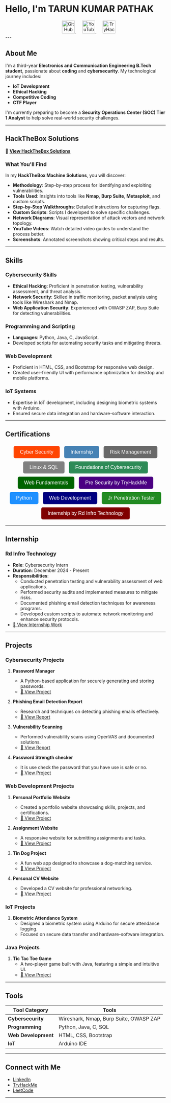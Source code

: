 <link href="https://cdnjs.cloudflare.com/ajax/libs/font-awesome/5.15.4/css/all.min.css" rel="stylesheet">


# Hello, I'm TARUN KUMAR PATHAK

<div style="text-align: center; margin-top: 20px;">

  <!-- LinkedIn Icon -->
  <a href="https://www.linkedin.com/in/tarun-kumar-pathak/" target="_blank" style="margin: 10px;">
   <i class="fa-brands fa-linkedin"></i>
  </a>

  <!-- GitHub Icon -->
  <a href="https://github.com/tarunkumar910" target="_blank" style="margin: 10px;">
    <img src="https://upload.wikimedia.org/wikipedia/commons/9/91/Octicons-mark-github.svg" alt="GitHub" style="width: 40px; height: 40px;">
  </a>

  <!-- YouTube Icon -->
  <a href="https://www.youtube.com/@limitlessjourney910" target="_blank" style="margin: 10px;">
    <img src="https://upload.wikimedia.org/wikipedia/commons/4/42/YouTube_icon_%282013-2017%29.png" 
         alt="YouTube" style="width: 40px; height: 40px;">
  </a>

  <!-- TryHackMe Icon -->
  <a href="https://tryhackme.com/r/p/tarunkumar910" target="_blank" style="margin: 10px;">
    <img src="https://tryhackme.com/img/logo/tryhackme_logo_full.svg" 
         alt="TryHackMe" style="width: 40px; height: 40px;">
  </a>

</div>
---

## About Me

I'm a third-year **Electronics and Communication Engineering B.Tech student**, passionate about **coding** and **cybersecurity**. My technological journey includes:

- **IoT Development**
- **Ethical Hacking**
- **Competitive Coding**
- **CTF Player**

I'm currently preparing to become a **Security Operations Center (SOC) Tier 1 Analyst** to help solve real-world security challenges.

---

## HackTheBox Solutions

🔗 **[View HackTheBox Solutions](dashboard.md)**

### What You'll Find

In my **HackTheBox Machine Solutions**, you will discover:

- **Methodology**: Step-by-step process for identifying and exploiting vulnerabilities.
- **Tools Used**: Insights into tools like **Nmap**, **Burp Suite**, **Metasploit**, and custom scripts.
- **Step-by-Step Walkthroughs**: Detailed instructions for capturing flags.
- **Custom Scripts**: Scripts I developed to solve specific challenges.
- **Network Diagrams**: Visual representation of attack vectors and network topology.
- **YouTube Videos**: Watch detailed video guides to understand the process better.
- **Screenshots**: Annotated screenshots showing critical steps and results.


  
---

## Skills

### Cybersecurity Skills

- **Ethical Hacking**: Proficient in penetration testing, vulnerability assessment, and threat analysis.
- **Network Security**: Skilled in traffic monitoring, packet analysis using tools like Wireshark and Nmap.
- **Web Application Security**: Experienced with OWASP ZAP, Burp Suite for detecting vulnerabilities.

### Programming and Scripting

- **Languages**: Python, Java, C, JavaScript.
- Developed scripts for automating security tasks and mitigating threats.

### Web Development

- Proficient in HTML, CSS, and Bootstrap for responsive web design.
- Created user-friendly UI with performance optimization for desktop and mobile platforms.

### IoT Systems

- Expertise in IoT development, including designing biometric systems with Arduino.
- Ensured secure data integration and hardware-software interaction.

---

## Certifications

<div style="text-align: center; margin-top: 20px;">

  <!-- Cyber Security -->
  <a href="https://cit2.internshipstudio.com/certificates/validate_certificate.php?verify=ISETHT103046" target="_blank" style="text-decoration: none; display: inline-block; margin: 5px;">
    <button onmouseover="this.style.opacity='0.8'" onmouseout="this.style.opacity='1'" style="background-color: #FF4500; color: white; border: none; padding: 10px 20px; border-radius: 5px; font-size: 16px; cursor: pointer;">
      Cyber Security
    </button>
  </a>

  <!-- Internship -->
  <a href="https://cit2.internshipstudio.com/certificates/validate_certificate.php?verify=ISETHI103046" target="_blank" style="text-decoration: none; display: inline-block; margin: 5px;">
    <button onmouseover="this.style.opacity='0.8'" onmouseout="this.style.opacity='1'" style="background-color: #4682B4; color: white; border: none; padding: 10px 20px; border-radius: 5px; font-size: 16px; cursor: pointer;">
      Internship
    </button>
  </a>

  <!-- Risk Management -->
  <a href="https://www.coursera.org/account/accomplishments/verify/36AJC7S2JA57" target="_blank" style="text-decoration: none; display: inline-block; margin: 5px;">
    <button onmouseover="this.style.opacity='0.8'" onmouseout="this.style.opacity='1'" style="background-color: #696969; color: white; border: none; padding: 10px 20px; border-radius: 5px; font-size: 16px; cursor: pointer;">
      Risk Management
    </button>
  </a>

  <!-- Linux & SQL -->
  <a href="https://www.coursera.org/account/accomplishments/verify/1JZ3FD5ZOVBA" target="_blank" style="text-decoration: none; display: inline-block; margin: 5px;">
    <button onmouseover="this.style.opacity='0.8'" onmouseout="this.style.opacity='1'" style="background-color: #808080; color: white; border: none; padding: 10px 20px; border-radius: 5px; font-size: 16px; cursor: pointer;">
      Linux & SQL
    </button>
  </a>

  <!-- Foundations of Cybersecurity -->
  <a href="https://www.coursera.org/account/accomplishments/verify/B506671WRWX4" target="_blank" style="text-decoration: none; display: inline-block; margin: 5px;">
    <button onmouseover="this.style.opacity='0.8'" onmouseout="this.style.opacity='1'" style="background-color: #2E8B57; color: white; border: none; padding: 10px 20px; border-radius: 5px; font-size: 16px; cursor: pointer;">
      Foundations of Cybersecurity
    </button>
  </a>

  <!-- Web Fundamentals -->
  <a href="https://tryhackme-certificates.s3-eu-west-1.amazonaws.com/THM-SE9TRGWNI4.pdf" target="_blank" style="text-decoration: none; display: inline-block; margin: 5px;">
    <button onmouseover="this.style.opacity='0.8'" onmouseout="this.style.opacity='1'" style="background-color: #006400; color: white; border: none; padding: 10px 20px; border-radius: 5px; font-size: 16px; cursor: pointer;">
      Web Fundamentals
    </button>
  </a>

  <!-- Pre Security by TryHackMe -->
  <a href="https://tryhackme-certificates.s3-eu-west-1.amazonaws.com/THM-C2G2ZXOENZ.png" target="_blank" style="text-decoration: none; display: inline-block; margin: 5px;">
    <button onmouseover="this.style.opacity='0.8'" onmouseout="this.style.opacity='1'" style="background-color: #4B0082; color: white; border: none; padding: 10px 20px; border-radius: 5px; font-size: 16px; cursor: pointer;">
      Pre Security by TryHackMe
    </button>
  </a>

  <!-- Python -->
  <a href="https://www.udemy.com/certificate/UC-17a06d36-a8ca-415b-831e-e77a586a0b33/" target="_blank" style="text-decoration: none; display: inline-block; margin: 5px;">
    <button onmouseover="this.style.opacity='0.8'" onmouseout="this.style.opacity='1'" style="background-color: #1E90FF; color: white; border: none; padding: 10px 20px; border-radius: 5px; font-size: 16px; cursor: pointer;">
      Python
    </button>
  </a>

  <!-- Web Development -->
  <a href="https://www.udemy.com/certificate/UC-53aacb89-3dfd-4d80-bed1-3db59eda547b/" target="_blank" style="text-decoration: none; display: inline-block; margin: 5px;">
    <button onmouseover="this.style.opacity='0.8'" onmouseout="this.style.opacity='1'" style="background-color: #000080; color: white; border: none; padding: 10px 20px; border-radius: 5px; font-size: 16px; cursor: pointer;">
      Web Development
    </button>
  </a>

  <!-- Jr Penetration Tester -->
  <a href="https://tryhackme-certificates.s3-eu-west-1.amazonaws.com/THM-SH6LXAN6U5.pdf" target="_blank" style="text-decoration: none; display: inline-block; margin: 5px;">
    <button onmouseover="this.style.opacity='0.8'" onmouseout="this.style.opacity='1'" style="background-color: #228B22; color: white; border: none; padding: 10px 20px; border-radius: 5px; font-size: 16px; cursor: pointer;">
      Jr Penetration Tester
    </button>
  </a>

  <!-- Internship by Rd Infro Technology -->
  <a href="https://github.com/tarunkumar910/RD_INFRO_TECHNOLOGY/blob/main/Attachment/CYBER%20SECURITY.png" target="_blank" style="text-decoration: none; display: inline-block; margin: 5px;">
    <button onmouseover="this.style.opacity='0.8'" onmouseout="this.style.opacity='1'" style="background-color: #800000; color: white; border: none; padding: 10px 20px; border-radius: 5px; font-size: 16px; cursor: pointer;">
      Internship by Rd Infro Technology
    </button>
  </a>
</div>



---

## Internship

### Rd Infro Technology  
- **Role**: Cybersecurity Intern  
- **Duration**: December 2024 - Present  
- **Responsibilities**:  
  - Conducted penetration testing and vulnerability assessment of web applications.  
  - Performed security audits and implemented measures to mitigate risks.  
  - Documented phishing email detection techniques for awareness programs.  
  - Developed custom scripts to automate network monitoring and enhance security protocols.  
- [🔗 View Internship Work](https://github.com/tarunkumar910/RD_INFRO_TECHNOLOGY)

---






## Projects

### Cybersecurity Projects

1. **Password Manager**  
   - A Python-based application for securely generating and storing passwords.  
   - [🔗 View Project](https://github.com/tarunkumar910/RD_INFRO_TECHNOLOGY/tree/main/Password%20manager%20Guide)

2. **Phishing Email Detection Report**  
   - Research and techniques on detecting phishing emails effectively.  
   - [🔗 View Report](https://github.com/tarunkumar910/RD_INFRO_TECHNOLOGY/blob/main/Phishing%20Awareness/Phishing%20Campingn/SIMULATED%20PHISHING%20CAMPAIGN%20REPORT.pdf)

3. **Vulnerability Scanning**  
   - Performed vulnerability scans using OpenVAS and documented solutions.
   - [🔗 View Report](https://github.com/tarunkumar910/RD_INFRO_TECHNOLOGY/blob/main/Open%20VAS/report-002ed79e-c41f-4d81-9d29-f0329fbb1462.pdf)
     
4. **Password Strength checker**  
   - It is use check the password that you have use is safe or no.
   - [🔗 View Project]( https://github.com/tarunkumar910/password_strength_checker)
  
     


### Web Development Projects

1. **Personal Portfolio Website**  
   - Created a portfolio website showcasing skills, projects, and certifications.  
   - [🔗 View Project](https://tarunkumar910.github.io/personal/)

2. **Assignment Website**  
   - A responsive website for submitting assignments and tasks.  
   - [🔗 View Project](https://tarunkumar910.github.io/Assignment/)

3. **Tin Dog Project**  
   - A fun web app designed to showcase a dog-matching service.  
   - [🔗 View Project](https://tarunkumar910.github.io/tin-dog-project/)

4. **Personal CV Website**  
   - Developed a CV website for professional networking.  
   - [🔗 View Project](https://tarunkumar910.github.io/cv/)



### IoT Projects

1. **Biometric Attendance System**  
   - Designed a biometric system using Arduino for secure attendance logging.  
   - Focused on secure data transfer and hardware-software integration.



### Java Projects

1. **Tic Tac Toe Game**  
   - A two-player game built with Java, featuring a simple and intuitive UI.  
   - [🔗 View Project](https://github.com/tarunkumar910/tic_tac_to_game)

---

## Tools

| Tool Category       | Tools                                                                 |
|---------------------|----------------------------------------------------------------------|
| **Cybersecurity**   | Wireshark, Nmap, Burp Suite, OWASP ZAP                               |
| **Programming**     | Python, Java, C, SQL                                        |
| **Web Development** | HTML, CSS, Bootstrap                                                |
| **IoT**             | Arduino IDE                                                        |

---

## Connect with Me

- [LinkedIn](https://www.linkedin.com/in/tarun-kumar-pathak/)
- [TryHackMe](https://tryhackme.com/r/p/tarunkumar910)
- [LeetCode](https://leetcode.com/u/tarunkumar910/)

---
